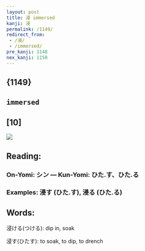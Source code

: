 ```yaml
---
layout: post
title: 浸 immersed
kanji: 浸
permalink: /1149/
redirect_from:
 - /浸/
 - /immersed/
pre_kanji: 1148
nex_kanji: 1150
---
```


## {1149}

## `immersed`

## [10]

<div class="stroke"><img src="E6B5B8.png" /></div>

## Reading:

### On-Yomi: シン &mdash; Kun-Yomi: ひた.す、ひた.る

### Examples: 浸す (ひた.す), 浸る (ひた.る)

## Words:

浸ける(つける): dip in, soak

浸す(ひたす): to soak, to dip, to drench
